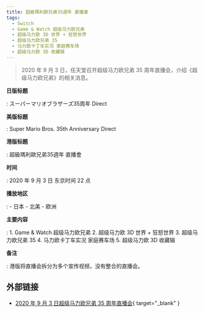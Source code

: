 ```yaml
---
title: 超級瑪利歐兄弟35週年 直播會
tags:
  - Switch
  - Game & Watch 超级马力欧兄弟
  - 超级马力欧 3D 世界 + 狂怒世界
  - 超级马力欧兄弟 35
  - 马力欧卡丁车实况 家庭赛车场
  - 超级马力欧 3D 收藏辑
---
```


> 2020 年 9 月 3 日，任天堂召开超级马力欧兄弟 35 周年直播会，介绍《超级马力欧兄弟》的相关消息。

**日版标题**

:   スーパーマリオブラザーズ35周年 Direct

**美版标题**

:   Super Mario Bros. 35th Anniversary Direct

**港版标题**

:   超級瑪利歐兄弟35週年 直播會

**时间**

:   2020 年 9 月 3 日 东京时间 22 点

**播放地区**

:   - 日本
    - 北美
    - 欧洲

**主要内容**

:   1. Game & Watch 超级马力欧兄弟
    2. 超级马力欧 3D 世界 + 狂怒世界
    3. 超级马力欧兄弟 35
    4. 马力欧卡丁车实况 家庭赛车场
    5. 超级马力欧 3D 收藏辑

**备注**

:   港版将直播会拆分为多个宣传视频，没有整合的直播会。

## 外部链接

- [2020 年 9 月 3 日超级马力欧兄弟 35 周年直播会](https://www.bilibili.com/video/BV1Cv411W7Ko/){ target="_blank" }
